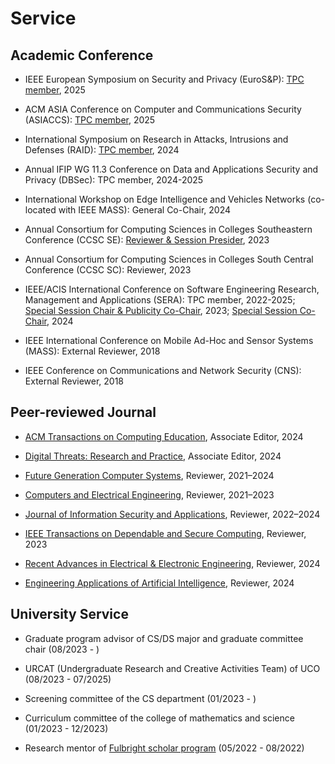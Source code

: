 # Service

##  <b> Academic Conference </b>

- IEEE European Symposium on Security and Privacy (EuroS&P): <a href="https://eurosp2025.ieee-security.org/">TPC member</a>, 2025

- ACM ASIA Conference on Computer and Communications Security (ASIACCS): <a href="https://asiaccs2025.hust.edu.vn/">TPC member</a>, 2025

- International Symposium on Research in Attacks, Intrusions and Defenses (RAID): <a href="https://raid2024.github.io/">TPC member</a>, 2024

- Annual IFIP WG 11.3 Conference on Data and Applications Security and Privacy (DBSec): TPC member, 2024-2025

- International Workshop on Edge Intelligence and Vehicles Networks (co-located with IEEE MASS): General Co-Chair, 2024

- Annual Consortium for Computing Sciences in Colleges Southeastern Conference (CCSC SE): <a href="http://www.ccscse.org/conference.php?year=37th">Reviewer & Session Presider</a>, 2023

- Annual Consortium for Computing Sciences in Colleges South Central Conference (CCSC SC): Reviewer, 2023

-  IEEE/ACIS International Conference on Software Engineering Research, Management and Applications (SERA): TPC member, 2022-2025; <a href="http://acisinternational.org/conferences/sera-2023/">Special Session Chair & Publicity Co-Chair</a>, 2023; <a href="http://acisinternational.org/conferences/sera-2024/">Special Session Co-Chair</a>, 2024

- IEEE International Conference on Mobile Ad-Hoc and Sensor Systems (MASS): External Reviewer, 2018

- IEEE Conference on Communications and Network Security (CNS): External Reviewer, 2018

##  <b> Peer-reviewed Journal </b>

- <a href="https://dl.acm.org/journal/toce">ACM Transactions on Computing Education</a>, Associate Editor, 2024

- <a href="https://dl.acm.org/journal/dtrap">Digital Threats: Research and Practice</a>, Associate Editor, 2024

- <a href="https://www.sciencedirect.com/journal/future-generation-computer-systems">Future Generation Computer Systems</a>, Reviewer, 2021–2024

- <a href="https://www.sciencedirect.com/journal/computers-and-electrical-engineering">Computers and Electrical Engineering</a>, Reviewer, 2021–2023

- <a href="https://www.sciencedirect.com/journal/journal-of-information-security-and-applications">Journal of Information Security and Applications</a>, Reviewer, 2022–2024

- <a href="https://www.computer.org/csdl/journal/tq">IEEE Transactions on Dependable and Secure Computing</a>, Reviewer, 2023

- <a href="https://benthamscience.com/journals/recent-advances-in-electrical-and-electronic-engineering">Recent Advances in Electrical & Electronic Engineering</a>, Reviewer, 2024

- <a href="https://www.sciencedirect.com/journal/engineering-applications-of-artificial-intelligence">Engineering Applications of Artificial Intelligence</a>, Reviewer, 2024


## <b> University Service </b>

- Graduate program advisor of CS/DS major and graduate committee chair (08/2023 - )

- URCAT (Undergraduate Research and Creative Activities Team) of UCO (08/2023 - 07/2025)

- Screening committee of the CS department (01/2023 - )

- Curriculum committee of the college of mathematics and science (01/2023 - 12/2023)

- Research mentor of <a href="https://fulbrightscholars.org/">Fulbright scholar program</a> (05/2022 - 08/2022)


